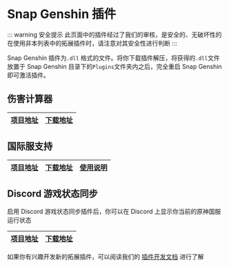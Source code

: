 # Snap Genshin 插件

::: warning 安全提示
此页面中的插件经过了我们的审核，是安全的、无破坏性的  
在使用非本列表中的拓展插件时，请注意对其安全性进行判断
:::

Snap Genshin 插件为`.dll` 格式的文件。将你下载插件解压，将获得的`.dll`文件放置于 Snap Genshin 目录下的`Plugins`文件夹内之后，完全重启 Snap Genshin 即可激活插件。

## 伤害计算器

|[项目地址](https://github.com/DawnFz/SG.Plugin.Injury.Calculator)|[下载地址](https://github.com/DawnFz/SG.Plugin.Injury.Calculator/releases)|
|-|-|

## 国际服支持

| [项目地址](https://github.com/DawnFz/Genshin.Launcher.Plus.SE.Plugin) | [下载地址](https://github.com/DawnFz/Genshin.Launcher.Plus.SE.Plugin/releases) | [使用说明](/documents/extensions/Genshin-Launcher-Plus-SE-Plugin.md) |
| ------------------------------------------------------------ | ------------------------------------------------------------ | ------------------------------------------------------------ |

## Discord 游戏状态同步

启用 Discord 游戏状态同步插件后，你可以在 Discord 上显示你当前的原神国服运行状态

| [项目地址](https://github.com/DGP-Studio/Snap.Genshin/tree/main/Plugins/DGP.Genshin.DiscordPresence.Plugin) | [下载地址](https://resource.snapgenshin.com/Plugins/SG.Plugin.DiscordRpc/) |
| ------------------------------------------------------------ | ------------------------------------------------------------ |

如果你有兴趣开发新的拓展插件，可以阅读我们的 [插件开发文档](/development/PluginTutorial.md) 进行了解

